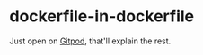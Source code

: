 # dockerfile-in-dockerfile

Just open on [Gitpod](https://gitpod.io/#https://github.com/axonasif/dockerfile-in-dockerfile), that'll explain the rest.
